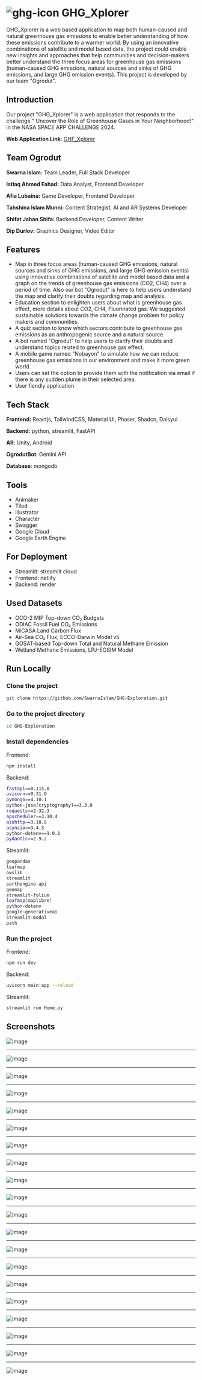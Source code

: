 
# ![ghg-icon](https://github.com/user-attachments/assets/2a4526f7-b6b4-4640-80d8-8a23caf1959d) GHG_Xplorer 

GHG_Xplorer is a web based application to map both human-caused and natural greenhouse gas emissions to enable better understanding of how these emissions contribute to a warmer world. By using an innovative combinations of satellite and model based data, the project could enable new insights and approaches that help communities and decision-makers better understand the three focus areas for greenhouse gas emissions (human-caused GHG emissions, natural sources and sinks of GHG emissions, and large GHG emission events). This project is developed by our team "Ogrodut". 

## Introduction

Our project "GHG_Xplorer" is a web application that responds to the challenge "
Uncover the Role of Greenhouse Gases in Your Neighborhood!" in the NASA SPACE APP CHALLENGE 2024. 

**Web Application Link**: 
[GHF_Xplorer](https://ghg-exploration.netlify.app/)  

## Team Ogrodut
**Swarna Islam:** Team Leader, Full Stack Developer

**Istiaq Ahmed Fahad:** Data Analyst, Frontend Developer

**Afia Lubaina:** Game Developer, Frontend Developer

**Tahshina Islam Munni:** Content Strategist, AI and AR Systems Developer

**Shifat Jahan Shifa:** Backend Developer, Content Writer

**Dip Durlov:** Graphics Designer, Video Editor 

## Features

- Map in three focus areas (human-caused GHG emissions, natural sources and sinks of GHG emissions, and large GHG emission events) using innovative combinations of satellite and model based data and a graph on the trends of greenhouse gas emissions (CO2, CH4) over a period of time. Also our bot "Ogrodut" is here to help users understand the map and clarify their doubts regarding map and analysis.
- Education section to enlighten users about what is greenhouse gas effect, more details about CO2, CH4, Fluorinated gas. We suggested sustainable solutions towards the climate change problem for policy makers and communities.
- A quiz section to know which sectors contribute to greenhouse gas emissions as an anthropogenic source and a natural source.
- A bot named "Ogrodut" to help users to clarify their doubts and understand topics related to greenhouse gas effect. 
- A mobile game named "Nobayon" to simulate how we can reduce greenhouse gas emissions in our environment and make it more green world.
- Users can set the option to provide them with the notification via email if there is any sudden plume in their selected area. 
- User fiendly application


## Tech Stack

**Frontend:** Reactjs, TailwindCSS, Material UI, Phaser, Shadcn, Daisyui

**Backend:** python, streamlit, FastAPI

**AR**: Unity, Android

**OgrodutBot**: Gemini API

**Database**: mongodb

## Tools

- Animaker 
- Tiled
- Illustrator
- Character
- Swagger
- Google Cloud
- Google Earth Engine

## For Deployment

 - Streamlit: streamlit cloud
 - Frontend: netlify
 - Backend: render

## Used Datasets

 - OCO-2 MIP Top-down CO₂ Budgets 
 - ODIAC Fossil Fuel CO₂ Emissions
 - MiCASA Land Carbon Flux
 - Air-Sea CO₂ Flux, ECCO-Darwin Model v5
 - GOSAT-based Top-down Total and Natural Methane Emission
 - Wetland Methane Emissions, LPJ-EOSIM Model 

## Run Locally

### Clone the project

```bash
git clone https://github.com/SwarnaIslam/GHG-Exploration.git
```

### Go to the project directory

```bash
cd GHG-Exploration
```

### Install dependencies

Frontend: 

```bash 
npm install
``` 
Backend:
    
```bash
fastapi==0.115.0
uvicorn==0.31.0
pymongo==4.10.1
python-jose[cryptography]==3.3.0
requests==2.32.3
apscheduler==3.10.4
aiohttp==3.10.8
asyncio==3.4.3
python-dotenv==1.0.1
pydantic==2.9.2
```
Streamlit:
```bash
geopandas
leafmap
owslib
streamlit
earthengine-api
geemap
streamlit-folium
leafmap[maplibre]
python-dotenv
google-generativeai
streamlit-modal
path
```

### Run the project

Frontend:

```bash
npm run dev
```
Backend:

```bash
uvicorn main:app --reload
```

Streamlit:

```bash
streamlit run Home.py
``` 

## Screenshots

![image](https://github.com/user-attachments/assets/16e4316c-9eea-4591-a852-11f71f544120)

-----------------------------------------------------------------------------------------

![image](https://github.com/user-attachments/assets/d8cd56e0-e98b-48f4-b90c-6923de7135ab)

-----------------------------------------------------------------------------------------

![image](https://github.com/user-attachments/assets/e1d67e10-3c84-47fe-a4de-2fb16197e580)

-----------------------------------------------------------------------------------------

![image](https://github.com/user-attachments/assets/42a48db3-37e9-4343-bcd0-acffe2468eac)

-----------------------------------------------------------------------------------------

![image](https://github.com/user-attachments/assets/80ad1a3f-ef65-4043-8ab2-f654f1105cca)

-----------------------------------------------------------------------------------------

![image](https://github.com/user-attachments/assets/e8484657-ae43-4e50-9a76-6fc9b64f2ddb)

-----------------------------------------------------------------------------------------

![image](https://github.com/user-attachments/assets/bda330ba-a1a6-4993-8338-23568332fbd4)

-----------------------------------------------------------------------------------------

![image](https://github.com/user-attachments/assets/7de2d89c-2658-47b3-9468-b04a2d03f0b0)

-----------------------------------------------------------------------------------------

![image](https://github.com/user-attachments/assets/73d8a5b8-2ecd-44a7-964e-16cb10f9bbc1)

-----------------------------------------------------------------------------------------

![image](https://github.com/user-attachments/assets/ca31441d-0ef4-4382-a412-b70da2a7db34)

-----------------------------------------------------------------------------------------

![image](https://github.com/user-attachments/assets/bc9affc3-db3e-4438-8c52-8a3d4cf43f44)

-----------------------------------------------------------------------------------------

![image](https://github.com/user-attachments/assets/621531d8-b8f3-44e2-81b2-b0f79e755dcd)

-----------------------------------------------------------------------------------------

![image](https://github.com/user-attachments/assets/9d6a7444-3fd6-40d5-b7a5-31c8f09ca4ba)

-----------------------------------------------------------------------------------------

![image](https://github.com/user-attachments/assets/d1128521-971e-4540-afe4-d7f08f0ec6ff)

-----------------------------------------------------------------------------------------

![image](https://github.com/user-attachments/assets/93ccc6e4-a325-4bdb-bf79-826fbfc56cb6)

-----------------------------------------------------------------------------------------

![image](https://github.com/user-attachments/assets/97c65fde-1d99-4756-ad5f-b66b52454e14)

-----------------------------------------------------------------------------------------

![image](https://github.com/user-attachments/assets/d453650c-ff19-4931-9c66-a9425f080372)

-----------------------------------------------------------------------------------------

![image](https://github.com/user-attachments/assets/bab469cf-bbf7-458c-ace3-5133291771d8)

-----------------------------------------------------------------------------------------

![image](https://github.com/user-attachments/assets/bf02a2bb-ef8d-4ba1-b1fe-47433dc94d38)

-----------------------------------------------------------------------------------------

![image](https://github.com/user-attachments/assets/819ea118-e5be-443c-8c18-840c4765475b)   
